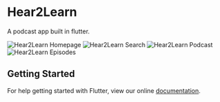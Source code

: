 # Hear2Learn

A podcast app built in flutter.

![Hear2Learn Homepage](images/hear2learn-home.png)
![Hear2Learn Search](images/hear2learn-search.png)
![Hear2Learn Podcast](images/hear2learn-podcast.png)
![Hear2Learn Episodes](images/hear2learn-episodes.png)

## Getting Started

For help getting started with Flutter, view our online
[documentation](https://flutter.io/).
